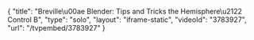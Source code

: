 {
    "title": "Breville\u00ae Blender: Tips and Tricks the Hemisphere\u2122 Control B",
    "type": "solo",
    "layout": "iframe-static",
    "videoId": "3783927",
    "url": "\/tvpembed\/3783927"
}